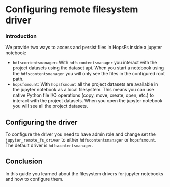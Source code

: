 # Configuring remote filesystem driver

### Introduction

We provide two ways to access and persist files in HopsFs inside a jupyter notebook:

* `hdfscontentsmanager`: With `hdfscontentsmanager` you interact with the project datasets using the dataset api. When you
  start a notebook using the `hdfscontentsmanager` you will only see the files in the configured root path.
* `hopsfsmount`: With `hopsfsmount` all the project datasets are available in the jupyter notebook as a local filesystem.
  This means you can use native Python file I/O operations (copy, move, create, open, etc.) to interact with the project datasets.
  When you open the jupyter notebook you will see all the project datasets.

## Configuring the driver
To configure the driver you need to have admin role and change set the `jupyter_remote_fs_driver` to either `hdfscontentsmanager` or `hopsfsmount`.
The default driver is `hdfscontentsmanager`.

## Conclusion

In this guide you learned about the filesystem drivers for jupyter notebooks and how to configure them.
